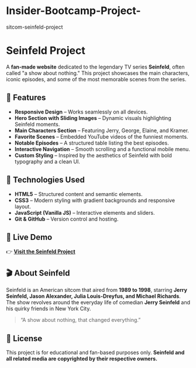 # Insider-Bootcamp-Project-
sitcom-seinfeld-project

# Seinfeld Project 

A **fan-made website** dedicated to the legendary TV series **Seinfeld**, often called "a show about nothing." This project showcases the main characters, iconic episodes, and some of the most memorable scenes from the series.

## 🌟 Features
- **Responsive Design** – Works seamlessly on all devices.
- **Hero Section with Sliding Images** – Dynamic visuals highlighting Seinfeld moments.
- **Main Characters Section** – Featuring Jerry, George, Elaine, and Kramer.
- **Favorite Scenes** – Embedded YouTube videos of the funniest moments.
- **Notable Episodes** – A structured table listing the best episodes.
- **Interactive Navigation** – Smooth scrolling and a functional mobile menu.
- **Custom Styling** – Inspired by the aesthetics of Seinfeld with bold typography and a clean UI.

## 🚀 Technologies Used
- **HTML5** – Structured content and semantic elements.
- **CSS3** – Modern styling with gradient backgrounds and responsive layout.
- **JavaScript (Vanilla JS)** – Interactive elements and sliders.
- **Git & GitHub** – Version control and hosting.



## 🔗 Live Demo
👉 **[Visit the Seinfeld Project](https://dolunayc.github.io/seinfeld-project/)**  

## 🎬 About Seinfeld
Seinfeld is an American sitcom that aired from **1989 to 1998**, starring **Jerry Seinfeld, Jason Alexander, Julia Louis-Dreyfus, and Michael Richards**. The show revolves around the everyday life of comedian **Jerry Seinfeld** and his quirky friends in New York City.

> “A show about nothing, that changed everything.”

## 📜 License
This project is for educational and fan-based purposes only. **Seinfeld and all related media are copyrighted by their respective owners.**  


